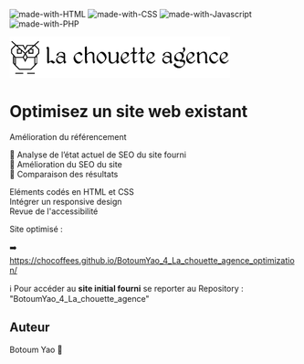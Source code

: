 ![made-with-HTML](https://img.shields.io/badge/HTML5-E34F26?style=for-the-badge&logo=html5&logoColor=white)
![made-with-CSS](https://img.shields.io/badge/CSS3-1572B6?style=for-the-badge&logo=css3&logoColor=white)
![made-with-Javascript](https://img.shields.io/badge/-JavaScript-000000?logo=javascript)
![made-with-PHP](https://img.shields.io/badge/PHP-777BB4?style=flat&logo=php&logoColor=white)

![logo_de_la_chouette_agence](img/la-chouette-agence.png)

# Optimisez un site web existant
Amélioration du référencement

🎯 Analyse de l’état actuel de SEO du site fourni  
🎯 Amélioration du SEO du site  
🎯 Comparaison des résultats  

Eléments codés en HTML et CSS  
Intégrer un responsive design  
Revue de l'accessibilité

Site optimisé :  

➡️ https://chocoffees.github.io/BotoumYao_4_La_chouette_agence_optimization/  

ℹ️ Pour accéder au __site initial fourni__ se reporter au Repository :  
"BotoumYao_4_La_chouette_agence"

## Auteur

Botoum Yao 👋